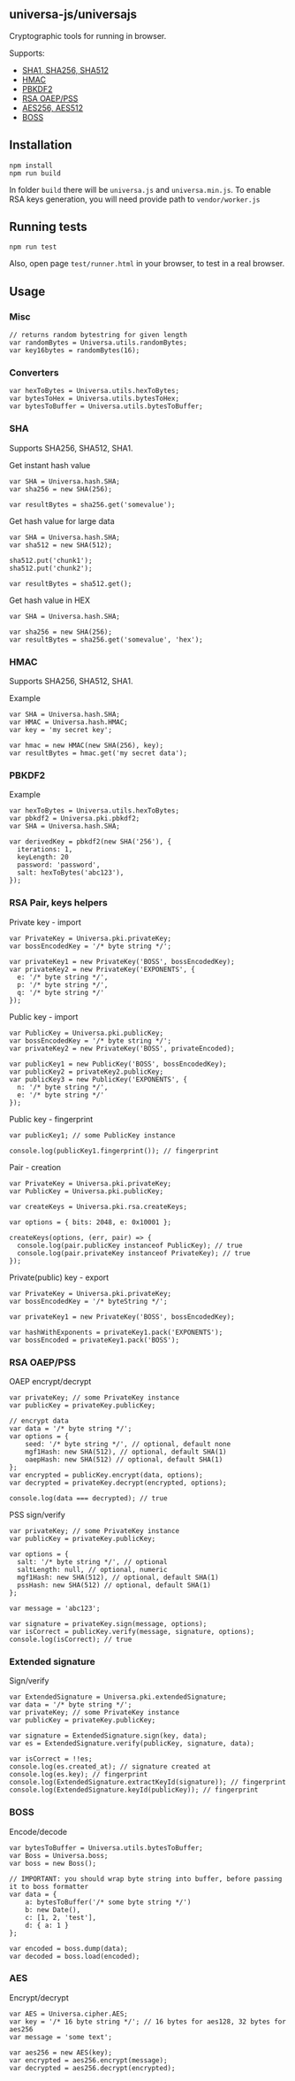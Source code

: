 ## universa-js/universajs

Cryptographic tools for running in browser.

Supports:
 * [SHA1, SHA256, SHA512](#sha)
 * [HMAC](#hmac)
 * [PBKDF2](#pbkdf2)
 * [RSA OAEP/PSS](#oaep-pss)
 * [AES256, AES512](#aes)
 * [BOSS](#boss)

## Installation

    npm install
    npm run build

In folder `build` there will be `universa.js` and `universa.min.js`.
To enable RSA keys generation, you will need provide path to `vendor/worker.js`

## Running tests

    npm run test

Also, open page `test/runner.html` in your browser, to test in a real browser.

## Usage

### Misc

    // returns random bytestring for given length
    var randomBytes = Universa.utils.randomBytes;
    var key16bytes = randomBytes(16);


### Converters

    var hexToBytes = Universa.utils.hexToBytes;
    var bytesToHex = Universa.utils.bytesToHex;
    var bytesToBuffer = Universa.utils.bytesToBuffer;

### SHA

Supports SHA256, SHA512, SHA1.

Get instant hash value

    var SHA = Universa.hash.SHA;
    var sha256 = new SHA(256);

    var resultBytes = sha256.get('somevalue');

Get hash value for large data

    var SHA = Universa.hash.SHA;
    var sha512 = new SHA(512);

    sha512.put('chunk1');
    sha512.put('chunk2');

    var resultBytes = sha512.get();

Get hash value in HEX

    var SHA = Universa.hash.SHA;

    var sha256 = new SHA(256);
    var resultBytes = sha256.get('somevalue', 'hex');

### HMAC

Supports SHA256, SHA512, SHA1.

Example

    var SHA = Universa.hash.SHA;
    var HMAC = Universa.hash.HMAC;
    var key = 'my secret key';

    var hmac = new HMAC(new SHA(256), key);
    var resultBytes = hmac.get('my secret data');

### PBKDF2

Example

    var hexToBytes = Universa.utils.hexToBytes;
    var pbkdf2 = Universa.pki.pbkdf2;
    var SHA = Universa.hash.SHA;

    var derivedKey = pbkdf2(new SHA('256'), {
      iterations: 1,
      keyLength: 20
      password: 'password',
      salt: hexToBytes('abc123'),
    });

### RSA Pair, keys helpers

Private key - import

    var PrivateKey = Universa.pki.privateKey;
    var bossEncodedKey = '/* byte string */';

    var privateKey1 = new PrivateKey('BOSS', bossEncodedKey);
    var privateKey2 = new PrivateKey('EXPONENTS', {
      e: '/* byte string */', 
      p: '/* byte string */', 
      q: '/* byte string */'
    });

Public key - import

    var PublicKey = Universa.pki.publicKey;
    var bossEncodedKey = '/* byte string */';
    var privateKey2 = new PrivateKey('BOSS', privateEncoded);

    var publicKey1 = new PublicKey('BOSS', bossEncodedKey);
    var publicKey2 = privateKey2.publicKey;
    var publicKey3 = new PublicKey('EXPONENTS', { 
      n: '/* byte string */', 
      e: '/* byte string */' 
    });

Public key - fingerprint
    
    var publicKey1; // some PublicKey instance

    console.log(publicKey1.fingerprint()); // fingerprint


Pair - creation

    var PrivateKey = Universa.pki.privateKey;
    var PublicKey = Universa.pki.publicKey;

    var createKeys = Universa.pki.rsa.createKeys;

    var options = { bits: 2048, e: 0x10001 };

    createKeys(options, (err, pair) => {
      console.log(pair.publicKey instanceof PublicKey); // true
      console.log(pair.privateKey instanceof PrivateKey); // true
    });

Private(public) key - export
    
    var PrivateKey = Universa.pki.privateKey;
    var bossEncodedKey = '/* byteString */';

    var privateKey1 = new PrivateKey('BOSS', bossEncodedKey);
    
    var hashWithExponents = privateKey1.pack('EXPONENTS');
    var bossEncoded = privateKey1.pack('BOSS');

### RSA OAEP/PSS


OAEP encrypt/decrypt

    var privateKey; // some PrivateKey instance
    var publicKey = privateKey.publicKey;

    // encrypt data
    var data = '/* byte string */';
    var options = {
        seed: '/* byte string */', // optional, default none
        mgf1Hash: new SHA(512), // optional, default SHA(1)
        oaepHash: new SHA(512) // optional, default SHA(1)
    };
    var encrypted = publicKey.encrypt(data, options);
    var decrypted = privateKey.decrypt(encrypted, options);

    console.log(data === decrypted); // true

PSS sign/verify

    var privateKey; // some PrivateKey instance
    var publicKey = privateKey.publicKey;

    var options = {
      salt: '/* byte string */', // optional
      saltLength: null, // optional, numeric
      mgf1Hash: new SHA(512), // optional, default SHA(1)
      pssHash: new SHA(512) // optional, default SHA(1)
    };

    var message = 'abc123';

    var signature = privateKey.sign(message, options);
    var isCorrect = publicKey.verify(message, signature, options);
    console.log(isCorrect); // true

### Extended signature

Sign/verify

    var ExtendedSignature = Universa.pki.extendedSignature;
    var data = '/* byte string */';
    var privateKey; // some PrivateKey instance
    var publicKey = privateKey.publicKey;

    var signature = ExtendedSignature.sign(key, data);
    var es = ExtendedSignature.verify(publicKey, signature, data);

    var isCorrect = !!es;
    console.log(es.created_at); // signature created at
    console.log(es.key); // fingerprint
    console.log(ExtendedSignature.extractKeyId(signature)); // fingerprint
    console.log(ExtendedSignature.keyId(publicKey)); // fingerprint

### BOSS

Encode/decode

    var bytesToBuffer = Universa.utils.bytesToBuffer;
    var Boss = Universa.boss;
    var boss = new Boss();

    // IMPORTANT: you should wrap byte string into buffer, before passing it to boss formatter
    var data = {
        a: bytesToBuffer('/* some byte string */')
        b: new Date(),
        c: [1, 2, 'test'],
        d: { a: 1 }
    };

    var encoded = boss.dump(data);
    var decoded = boss.load(encoded);

### AES

Encrypt/decrypt

    var AES = Universa.cipher.AES;
    var key = '/* 16 byte string */'; // 16 bytes for aes128, 32 bytes for aes256
    var message = 'some text';

    var aes256 = new AES(key);
    var encrypted = aes256.encrypt(message);
    var decrypted = aes256.decrypt(encrypted);


